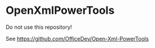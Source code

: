 OpenXmlPowerTools
=================

Do not use this repository!

See https://github.com/OfficeDev/Open-Xml-PowerTools

